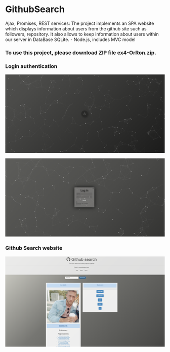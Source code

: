 # GithubSearch
Ajax, Promises, REST services: The project implements an SPA website which displays  information about users from the github site such as followers, repository.  It also allows to keep information about users within our server in DataBase SQLite. - Node.js, includes MVC model

### To use this project, please download ZIP file ex4-OrRon.zip.

### Login authentication
![alt text](https://github.com/XOrRonX/github-finder/blob/master/1.PNG?raw=true)

![alt text](https://github.com/XOrRonX/github-finder/blob/master/2.PNG?raw=true)

### Github Search website
![alt text](https://github.com/XOrRonX/github-finder/blob/master/3.PNG?raw=true)
